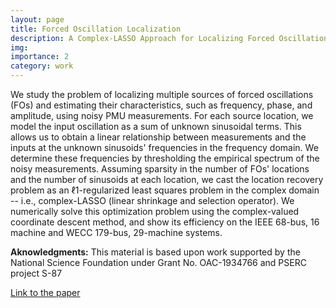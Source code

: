 ```yaml
---
layout: page
title: Forced Oscillation Localization 
description: A Complex-LASSO Approach for Localizing Forced Oscillations in Power Systems
img: 
importance: 2
category: work
---
```


We study the problem of localizing multiple sources of forced oscillations (FOs) and estimating their characteristics, such as frequency, phase, and amplitude, using noisy PMU measurements. For each source location, we model the input oscillation as a sum of unknown sinusoidal terms. This allows us to obtain a linear relationship between measurements and the inputs at the unknown sinusoids' frequencies in the frequency domain. We determine these frequencies by thresholding the empirical spectrum of the noisy measurements. Assuming sparsity in the number of FOs' locations and the number of sinusoids at each location, we cast the location recovery problem as an ℓ1-regularized least squares problem in the complex domain -- i.e., complex-LASSO (linear shrinkage and selection operator). We numerically solve this optimization problem using the complex-valued coordinate descent method, and show its efficiency on the IEEE 68-bus, 16 machine and WECC 179-bus, 29-machine systems.

**Aknowledgments:**
This material is based upon work supported by the National Science
Foundation under Grant No. OAC-1934766 and PSERC project S-87

<a href="https://ieeexplore.ieee.org/document/9916993">Link to the paper</a>